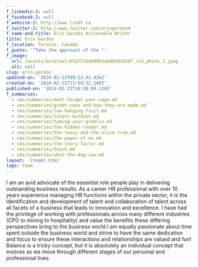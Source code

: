 ```yaml
---
f_linkedin-2: null
f_facebook-2: null
f_website-2: http://www.lindt.ca
f_twitter-2: http://www.twitter.com/eringordon4
f_name-and-title: Erin Gordon Actionable Writer
title: Erin Gordon
f_location: Toronto, Canada
f_quote: '"Take the approach of the "'
f_image:
  url: /assets/external/65d75344096b5ab80583d207_rsz_photo_1.jpeg
  alt: null
slug: erin-gordon
updated-on: '2024-02-23T09:22:43.426Z'
created-on: '2024-02-22T13:59:32.289Z'
published-on: '2024-02-23T10:30:09.129Z'
f_summaries:
  - cms/summaries/dont-forget-your-cape.md
  - cms/summaries/great-ceos-and-how-they-are-made.md
  - cms/summaries/low-hanging-fruit.md
  - cms/summaries/talent-mindset.md
  - cms/summaries/taming-your-gremlin.md
  - cms/summaries/the-hidden-leader.md
  - cms/summaries/the-lexus-and-the-olive-tree.md
  - cms/summaries/the-power-of-no.md
  - cms/summaries/the-story-factor.md
  - cms/summaries/touch.md
  - cms/summaries/what-the-dog-saw.md
layout: '[team].html'
tags: team
---
```


I am an avid advocate of the essential role people play in delivering outstanding business results. As a career HR professional with over 10 years experience managing HR functions within the private sector, it is the identification and development of talent and collaboration of talent across all facets of a business that leads to innovation and excellence. I have had the privilege of working with professionals across many different industries (CPG to mining to hospitality) and value the benefits these differing perspectives bring to the business world.I am equally passionate about time spent outside the business world and strive to have the same dedication and focus to ensure these interactions and relationships are valued and fun! Balance is a tricky concept, but it is absolutely an individual concept that evolves as we move through different stages of our personal and professional lives.
